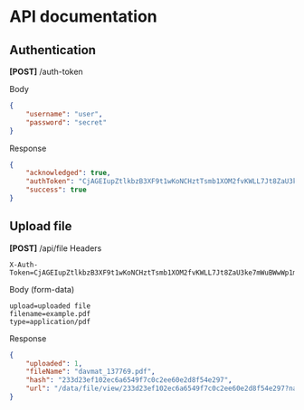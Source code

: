 # API documentation

## Authentication

**[POST]** /auth-token

Body
```json
{
    "username": "user",
    "password": "secret"
}
```
Response
```json
{
    "acknowledged": true,
    "authToken": "CjAGEIupZtlkbzB3XF9t1wKoNCHztTsmb1XOM2fvKWLL7Jt8ZaU3ke7mWuBWwWp1mps=",
    "success": true
}
```

## Upload file

**[POST]** /api/file
Headers
```
X-Auth-Token=CjAGEIupZtlkbzB3XF9t1wKoNCHztTsmb1XOM2fvKWLL7Jt8ZaU3ke7mWuBWwWp1mps=
```
Body (form-data)
```
upload=uploaded file
filename=example.pdf
type=application/pdf
```
Response
```json
{
    "uploaded": 1,
    "fileName": "davmat_137769.pdf",
    "hash": "233d23ef102ec6a6549f7c0c2ee60e2d8f54e297",
    "url": "/data/file/view/233d23ef102ec6a6549f7c0c2ee60e2d8f54e297?name=davmat_137769.pdf&type=application/pdf"
}
```